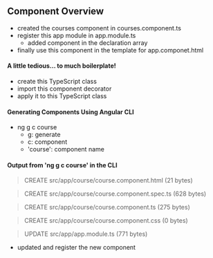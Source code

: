 ## Component Overview
- created the courses component in courses.component.ts
- register this app module in app.module.ts
    - added component in the declaration array
- finally use this component in the template for app.componet.html

#### A little tedious... to much boilerplate!
- create this TypeScript class
- import this component decorator
- apply it to this TypeScript class

#### Generating Components Using Angular CLI
- ng g c course
    - g: generate
    - c: component
    - 'course': component name

#### Output from 'ng g c course' in the CLI
>CREATE src/app/course/course.component.html (21 bytes)
    
>CREATE src/app/course/course.component.spec.ts (628 bytes)

>CREATE src/app/course/course.component.ts (275 bytes)

>CREATE src/app/course/course.component.css (0 bytes)

>UPDATE src/app/app.module.ts (771 bytes)
- updated and register the new component
